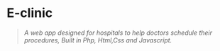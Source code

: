 # E-clinic
>_A web app designed for hospitals to help doctors schedule their procedures, Built in Php, Html,Css and Javascript._
